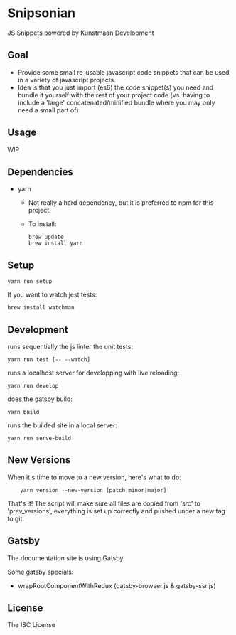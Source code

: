 # Snipsonian

JS Snippets powered by Kunstmaan Development


## Goal

* Provide some small re-usable javascript code snippets that can be used in a variety of javascript projects.
* Idea is that you just import (es6) the code snippet(s) you need and bundle it yourself with the rest of your project code (vs. having to include a 'large' concatenated/minified bundle where you may only need a small part of)

## Usage

WIP

## Dependencies

* yarn
    * Not really a hard dependency, but it is preferred to npm for this project.
    * To install:
          
          brew update
          brew install yarn

## Setup

    yarn run setup

If you want to watch jest tests:

    brew install watchman

## Development

runs sequentially the js linter the unit tests:

    yarn run test [-- --watch]
    
runs a localhost server for developping with live reloading:

    yarn run develop
    
does the gatsby build:

    yarn build
    
runs the builded site in a local server:
    
    yarn run serve-build
    
## New Versions

When it's time to move to a new version, here's what to do: 

        yarn version --new-version [patch|minor|major]
        
That's it! The script will make sure all files are copied from 'src' to 'prev_versions', everything is set up correctly
 and pushed under a new tag to git.

## Gatsby

The documentation site is using Gatsby.

Some gatsby specials:
* wrapRootComponentWithRedux (gatsby-browser.js & gatsby-ssr.js)

## License

The ISC License